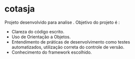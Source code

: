 # cotasja
Projeto desenvolvido para analise . Objetivo do projeto é : 
- Clareza do código escrito.  
- Uso de Orientação a Objetos.  
- Entendimento de práticas de desenvolvimento como testes automatizados, utilização correta do controle de versão.  
- Conhecimento do framework escolhido.
